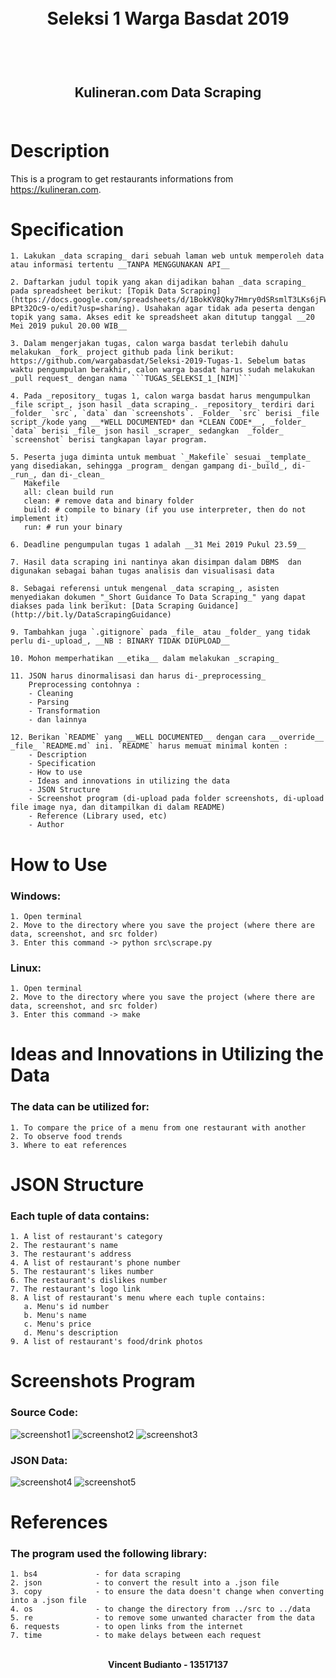 <h1 align="center">
  <br>
    Seleksi 1 Warga Basdat 2019
  <br>
  <br>
</h1>

<h2 align="center">
  <br>
    Kulineran.com Data Scraping
  <br>
  <br>
</h2>

# Description
This is a program to get restaurants informations from https://kulineran.com.

# Specification
```
1. Lakukan _data scraping_ dari sebuah laman web untuk memperoleh data atau informasi tertentu __TANPA MENGGUNAKAN API__

2. Daftarkan judul topik yang akan dijadikan bahan _data scraping_ pada spreadsheet berikut: [Topik Data Scraping](https://docs.google.com/spreadsheets/d/1BokKV8Qky7Hmry0dSRsmlT3LKs6jFWEy-BPt32Oc9-o/edit?usp=sharing). Usahakan agar tidak ada peserta dengan topik yang sama. Akses edit ke spreadsheet akan ditutup tanggal __20 Mei 2019 pukul 20.00 WIB__

3. Dalam mengerjakan tugas, calon warga basdat terlebih dahulu melakukan _fork_ project github pada link berikut: https://github.com/wargabasdat/Seleksi-2019-Tugas-1. Sebelum batas waktu pengumpulan berakhir, calon warga basdat harus sudah melakukan _pull request_ dengan nama ```TUGAS_SELEKSI_1_[NIM]```

4. Pada _repository_ tugas 1, calon warga basdat harus mengumpulkan _file script_, json hasil _data scraping_. _repository_ terdiri dari _folder_ `src`, `data` dan `screenshots`. _Folder_ `src` berisi _file script_/kode yang __*WELL DOCUMENTED* dan *CLEAN CODE*__, _folder_ `data` berisi _file_ json hasil _scraper_ sedangkan  _folder_ `screenshot` berisi tangkapan layar program.

5. Peserta juga diminta untuk membuat `_Makefile` sesuai _template_ yang disediakan, sehingga _program_ dengan gampang di-_build_, di-_run_, dan di-_clean_
   Makefile
   all: clean build run
   clean: # remove data and binary folder
   build: # compile to binary (if you use interpreter, then do not implement it)
   run: # run your binary

6. Deadline pengumpulan tugas 1 adalah __31 Mei 2019 Pukul 23.59__

7. Hasil data scraping ini nantinya akan disimpan dalam DBMS  dan digunakan sebagai bahan tugas analisis dan visualisasi data

8. Sebagai referensi untuk mengenal _data scraping_, asisten menyediakan dokumen "_Short Guidance To Data Scraping_" yang dapat diakses pada link berikut: [Data Scraping Guidance](http://bit.ly/DataScrapingGuidance)

9. Tambahkan juga `.gitignore` pada _file_ atau _folder_ yang tidak perlu di-_upload_, __NB : BINARY TIDAK DIUPLOAD__

10. Mohon memperhatikan __etika__ dalam melakukan _scraping_

11. JSON harus dinormalisasi dan harus di-_preprocessing_
    Preprocessing contohnya :
    - Cleaning
    - Parsing
    - Transformation
    - dan lainnya

12. Berikan `README` yang __WELL DOCUMENTED__ dengan cara __override__ _file_ `README.md` ini. `README` harus memuat minimal konten :
    - Description
    - Specification
    - How to use
    - Ideas and innovations in utilizing the data
    - JSON Structure
    - Screenshot program (di-upload pada folder screenshots, di-upload file image nya, dan ditampilkan di dalam README)
    - Reference (Library used, etc)
    - Author
```

# How to Use
### Windows:
```
1. Open terminal
2. Move to the directory where you save the project (where there are data, screenshot, and src folder)
3. Enter this command -> python src\scrape.py
```
### Linux:
```
1. Open terminal
2. Move to the directory where you save the project (where there are data, screenshot, and src folder)
3. Enter this command -> make
```

# Ideas and Innovations in Utilizing the Data
### The data can be utilized for:
```
1. To compare the price of a menu from one restaurant with another
2. To observe food trends
3. Where to eat references
```

# JSON Structure
### Each tuple of data contains:
```
1. A list of restaurant's category
2. The restaurant's name
3. The restaurant's address
4. A list of restaurant's phone number
5. The restaurant's likes number
6. The restaurant's dislikes number
7. The restaurant's logo link
8. A list of restaurant's menu where each tuple contains:
   a. Menu's id number
   b. Menu's name
   c. Menu's price
   d. Menu's description
9. A list of restaurant's food/drink photos
```

# Screenshots Program
### Source Code:
![screenshot1](https://github.com/vincentbudianto/Seleksi-2019-Tugas-1/blob/master/screenshots/4.png)
![screenshot2](https://github.com/vincentbudianto/Seleksi-2019-Tugas-1/blob/master/screenshots/5.png)
![screenshot3](https://github.com/vincentbudianto/Seleksi-2019-Tugas-1/blob/master/screenshots/6.png)
### JSON Data:
![screenshot4](https://github.com/vincentbudianto/Seleksi-2019-Tugas-1/blob/master/screenshots/9.png)
![screenshot5](https://github.com/vincentbudianto/Seleksi-2019-Tugas-1/blob/master/screenshots/10.png)

# References
### The program used the following library:
```
1. bs4             - for data scraping
2. json            - to convert the result into a .json file
3. copy            - to ensure the data doesn't change when converting into a .json file
4. os              - to change the directory from ../src to ../data
5. re              - to remove some unwanted character from the data
6. requests        - to open links from the internet
7. time            - to make delays between each request
```

<p align="center">
  <br>
    <b>
      Vincent Budianto - 13517137
    </b>
  <br>
  <br>
</p>
